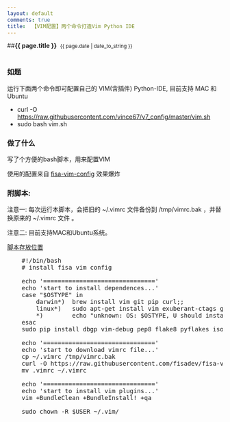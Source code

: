 ```yaml
---
layout: default
comments: true
title:  【VIM配置】两个命令打造Vim Python IDE
---
```


##<strong>{{ page.title }}</strong>&nbsp;&nbsp;<small>{{ page.date | date_to_string }}</small><br><br>

### 如题

运行下面两个命令即可配置自己的 VIM(含插件) Python-IDE, 目前支持 MAC 和 Ubuntu

- curl -O https://raw.githubusercontent.com/vince67/v7_config/master/vim.sh
- sudo bash vim.sh

### 做了什么

写了个方便的bash脚本，用来配置VIM

使用的配置来自 [fisa-vim-config](https://github.com/fisadev/fisa-vim-config)  效果爆炸


### 附脚本:

注意一:  每次运行本脚本，会把旧的 ~/.vimrc 文件备份到 /tmp/vimrc.bak ，并替换原来的 ~/.vimrc 文件 。

注意二: 目前支持MAC和Ubuntu系统。

[脚本存放位置](https://raw.githubusercontent.com/vince67/v7_config/master/vim.sh)

<pre>
    #!/bin/bash
    # install fisa vim config

    echo '==============================='
    echo 'start to install dependences...'
    case "$OSTYPE" in
        darwin*)  brew install vim git pip curl;;
        linux*)   sudo apt-get install vim exuberant-ctags git pip curl;;
        *)        echo "unknown: OS: $OSTYPE, U should install dependences by yourself" ;;
    esac
    sudo pip install dbgp vim-debug pep8 flake8 pyflakes isort

    echo '==============================='
    echo 'start to download vimrc file...'
    cp ~/.vimrc /tmp/vimrc.bak
    curl -O https://raw.githubusercontent.com/fisadev/fisa-vim-config/master/.vimrc
    mv .vimrc ~/.vimrc

    echo '==============================='
    echo 'start to install vim plugins...'
    vim +BundleClean +BundleInstall! +qa

    sudo chown -R $USER ~/.vim/  
</pre>
